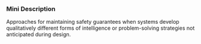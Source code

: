 ### Mini Description

Approaches for maintaining safety guarantees when systems develop qualitatively different forms of intelligence or problem-solving strategies not anticipated during design.
